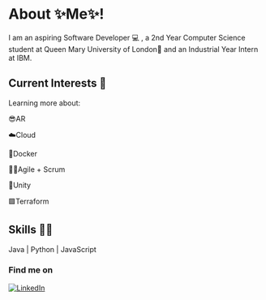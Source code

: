 <!--
### Hi there 👋
**Akyiaa/Akyiaa** is a ✨ _special_ ✨ repository because its `README.md` (this file) appears on your GitHub profile.

Here are some ideas to get you started:

- 🔭 I’m currently working on ...
- 🌱 I’m currently learning ...
- 👯 I’m looking to collaborate on ...
- 🤔 I’m looking for help with ...
- 💬 Ask me about ...
- 📫 How to reach me: ...
- 😄 Pronouns: ...
- ⚡ Fun fact: ...
-->

# About ✨Me✨!
I am an aspiring Software Developer 💻 , a 2nd Year Computer Science student at Queen Mary University of London👑 and an Industrial Year Intern at IBM.


## Current Interests 🔭
Learning more about:

😎AR 

☁️Cloud

🐳Docker

🤝🏽Agile + Scrum

🧊Unity

🟪Terraform


## Skills 🤹🏽
Java | Python | JavaScript



### Find me on 
<a href="https://www.linkedin.com/in/fiona-ampofo/" class="button icon"><img src="https://camo.githubusercontent.com/1598532a3542326fff0ea5e0481f39287c1a1a201b07b4fff95c5ecd6a30553e/68747470733a2f2f696d672e736869656c64732e696f2f62616467652f4c696e6b6564496e2d2532333030373742352e7376673f267374796c653d666c61742d737175617265266c6f676f3d6c696e6b6564696e266c6f676f436f6c6f723d7768697465" alt="LinkedIn" data-canonical-src="https://img.shields.io/badge/LinkedIn-%230077B5.svg?&amp;style=flat-square&amp;logo=linkedin&amp;logoColor=white" style="max-width: 100%;"></a>
